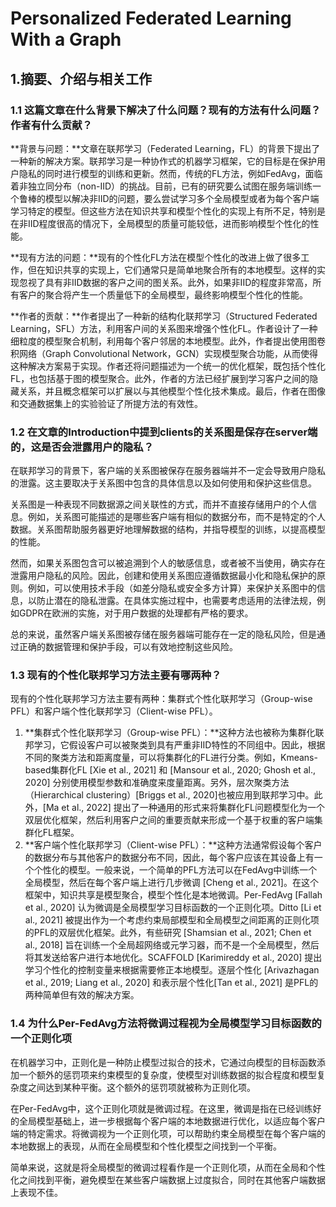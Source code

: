# Personalized Federated Learning With a Graph

## 1.摘要、介绍与相关工作
### 1.1 这篇文章在什么背景下解决了什么问题？现有的方法有什么问题？作者有什么贡献？

**背景与问题：**文章在联邦学习（Federated Learning，FL）的背景下提出了一种新的解决方案。联邦学习是一种协作式的机器学习框架，它的目标是在保护用户隐私的同时进行模型的训练和更新。然而，传统的FL方法，例如FedAvg，面临着非独立同分布（non-IID）的挑战。目前，已有的研究要么试图在服务端训练一个鲁棒的模型以解决非IID的问题，要么尝试学习多个全局模型或者为每个客户端学习特定的模型。但这些方法在知识共享和模型个性化的实现上有所不足，特别是在非IID程度很高的情况下，全局模型的质量可能较低，进而影响模型个性化的性能。

**现有方法的问题：**现有的个性化FL方法在模型个性化的改进上做了很多工作，但在知识共享的实现上，它们通常只是简单地聚合所有的本地模型。这样的实现忽视了具有非IID数据的客户之间的图关系。此外，如果非IID的程度非常高，所有客户的聚合将产生一个质量低下的全局模型，最终影响模型个性化的性能。

**作者的贡献：**作者提出了一种新的结构化联邦学习（Structured Federated Learning，SFL）方法，利用客户间的关系图来增强个性化FL。作者设计了一种细粒度的模型聚合机制，利用每个客户邻居的本地模型。此外，作者提出使用图卷积网络（Graph Convolutional Network，GCN）实现模型聚合功能，从而使得这种解决方案易于实现。作者还将问题描述为一个统一的优化框架，既包括个性化FL，也包括基于图的模型聚合。此外，作者的方法已经扩展到学习客户之间的隐藏关系，并且概念框架可以扩展以与其他模型个性化技术集成。最后，作者在图像和交通数据集上的实验验证了所提方法的有效性。
### 1.2 在文章的Introduction中提到clients的关系图是保存在server端的，这是否会泄露用户的隐私？
在联邦学习的背景下，客户端的关系图被保存在服务器端并不一定会导致用户隐私的泄露。这主要取决于关系图中包含的具体信息以及如何使用和保护这些信息。

关系图是一种表现不同数据源之间关联性的方式，而并不直接存储用户的个人信息。例如，关系图可能描述的是哪些客户端有相似的数据分布，而不是特定的个人数据。关系图帮助服务器更好地理解数据的结构，并指导模型的训练，以提高模型的性能。

然而，如果关系图包含可以被追溯到个人的敏感信息，或者被不当使用，确实存在泄露用户隐私的风险。因此，创建和使用关系图应遵循数据最小化和隐私保护的原则。例如，可以使用技术手段（如差分隐私或安全多方计算）来保护关系图中的信息，以防止潜在的隐私泄露。在具体实施过程中，也需要考虑适用的法律法规，例如GDPR在欧洲的实施，对于用户数据的处理都有严格的要求。

总的来说，虽然客户端关系图被存储在服务器端可能存在一定的隐私风险，但是通过正确的数据管理和保护手段，可以有效地控制这些风险。
### 1.3 现有的个性化联邦学习方法主要有哪两种？
现有的个性化联邦学习方法主要有两种：集群式个性化联邦学习（Group-wise PFL）和客户端个性化联邦学习（Client-wise PFL）。

1. **集群式个性化联邦学习（Group-wise PFL）：**这种方法也被称为集群化联邦学习，它假设客户可以被聚类到具有严重非IID特性的不同组中。因此，根据不同的聚类方法和距离度量，可以将集群化的FL进行分类。例如，Kmeans-based集群化FL [Xie et al., 2021] 和 [Mansour et al., 2020; Ghosh et al., 2020] 分别使用模型参数和准确度来度量距离。另外，层次聚类方法（Hierarchical clustering）[Briggs et al., 2020]也被应用到联邦学习中。此外，[Ma et al., 2022] 提出了一种通用的形式来将集群化FL问题模型化为一个双层优化框架，然后利用客户之间的重要贡献来形成一个基于权重的客户端集群化FL框架。
2. **客户端个性化联邦学习（Client-wise PFL）：**这种方法通常假设每个客户的数据分布与其他客户的数据分布不同，因此，每个客户应该在其设备上有一个个性化的模型。一般来说，一个简单的PFL方法可以在FedAvg中训练一个全局模型，然后在每个客户端上进行几步微调 [Cheng et al., 2021]。在这个框架中，知识共享是模型聚合，模型个性化是本地微调。Per-FedAvg [Fallah et al., 2020] 认为微调是全局模型学习目标函数的一个正则化项。Ditto [Li et al., 2021] 被提出作为一个考虑约束局部模型和全局模型之间距离的正则化项的PFL的双层优化框架。此外，有些研究 [Shamsian et al., 2021; Chen et al., 2018] 旨在训练一个全局超网络或元学习器，而不是一个全局模型，然后将其发送给客户进行本地优化。SCAFFOLD [Karimireddy et al., 2020] 提出学习个性化的控制变量来根据需要修正本地模型。逐层个性化 [Arivazhagan et al., 2019; Liang et al., 2020] 和表示层个性化[Tan et al., 2021] 是PFL的两种简单但有效的解决方案。

### 1.4 为什么Per-FedAvg方法将微调过程视为全局模型学习目标函数的一个正则化项
在机器学习中，正则化是一种防止模型过拟合的技术，它通过向模型的目标函数添加一个额外的惩罚项来约束模型的复杂度，使模型对训练数据的拟合程度和模型复杂度之间达到某种平衡。这个额外的惩罚项就被称为正则化项。

在Per-FedAvg中，这个正则化项就是微调过程。在这里，微调是指在已经训练好的全局模型基础上，进一步根据每个客户端的本地数据进行优化，以适应每个客户端的特定需求。将微调视为一个正则化项，可以帮助约束全局模型在每个客户端的本地数据上的表现，从而在全局模型和个性化模型之间找到一个平衡。

简单来说，这就是将全局模型的微调过程看作是一个正则化项，从而在全局和个性化之间找到平衡，避免模型在某些客户端数据上过度拟合，同时在其他客户端数据上表现不佳。

